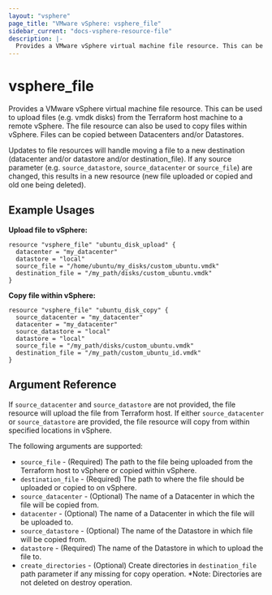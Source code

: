 ```yaml
---
layout: "vsphere"
page_title: "VMware vSphere: vsphere_file"
sidebar_current: "docs-vsphere-resource-file"
description: |-
  Provides a VMware vSphere virtual machine file resource. This can be used to upload files (e.g. vmdk disks) from the Terraform host machine to a remote vSphere or copy fields within vSphere.
---
```


# vsphere\_file

Provides a VMware vSphere virtual machine file resource. This can be used to upload files (e.g. vmdk disks) from the Terraform host machine to a remote vSphere.  The file resource can also be used to copy files within vSphere.  Files can be copied between Datacenters and/or Datastores.

Updates to file resources will handle moving a file to a new destination (datacenter and/or datastore and/or destination_file).  If any source parameter (e.g. `source_datastore`, `source_datacenter` or `source_file`) are changed, this results in a new resource (new file uploaded or copied and old one being deleted).

## Example Usages

**Upload file to vSphere:**

```
resource "vsphere_file" "ubuntu_disk_upload" {
  datacenter = "my_datacenter"
  datastore = "local"
  source_file = "/home/ubuntu/my_disks/custom_ubuntu.vmdk"
  destination_file = "/my_path/disks/custom_ubuntu.vmdk"
}
```

**Copy file within vSphere:**

```
resource "vsphere_file" "ubuntu_disk_copy" {
  source_datacenter = "my_datacenter"
  datacenter = "my_datacenter"
  source_datastore = "local"
  datastore = "local"
  source_file = "/my_path/disks/custom_ubuntu.vmdk"
  destination_file = "/my_path/custom_ubuntu_id.vmdk"
}
```

## Argument Reference

If `source_datacenter` and `source_datastore` are not provided, the file resource will upload the file from Terraform host.  If either `source_datacenter` or `source_datastore` are provided, the file resource will copy from within specified locations in vSphere.

The following arguments are supported:

* `source_file` - (Required) The path to the file being uploaded from the Terraform host to vSphere or copied within vSphere.
* `destination_file` - (Required) The path to where the file should be uploaded or copied to on vSphere.
* `source_datacenter` - (Optional) The name of a Datacenter in which the file will be copied from.
* `datacenter` - (Optional) The name of a Datacenter in which the file will be uploaded to.
* `source_datastore` - (Optional) The name of the Datastore in which file will be copied from.
* `datastore` - (Required) The name of the Datastore in which to upload the file to.
* `create_directories` - (Optional) Create directories in `destination_file` path parameter if any missing for copy operation.  *Note: Directories are not deleted on destroy operation.
